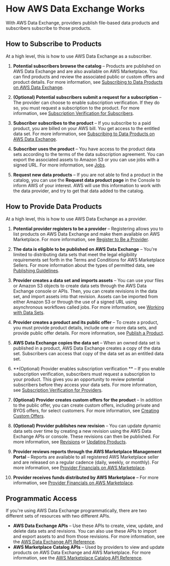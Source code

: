 # How AWS Data Exchange Works<a name="how-it-works"></a>

With AWS Data Exchange, providers publish file\-based data products and subscribers subscribe to those products\.

## How to Subscribe to Products<a name="high-level-subscriber"></a>

At a high level, this is how to use AWS Data Exchange as a subscriber\.

1. **Potential subscribers browse the catalog** – Products are published on AWS Data Exchange and are also available on AWS Marketplace\. You can find products and review the associated public or custom offers and product details\. For more information, see [Subscribing to Data Products on AWS Data Exchange](subscribe-to-data-sets.md)\.

1. **\(Optional\) Potential subscribers submit a request for a subscription** – The provider can choose to enable subscription verification\. If they do so, you must request a subscription to the product\. For more information, see [Subscription Verification for Subscribers](subscription-verification-sub.md)\.

1. **Subscriber subscribes to the product** – If you subscribe to a paid product, you are billed on your AWS bill\. You get access to the entitled data set\. For more information, see [Subscribing to Data Products on AWS Data Exchange](subscribe-to-data-sets.md)\.

1. **Subscriber uses the product** – You have access to the product data sets according to the terms of the data subscription agreement\. You can export the associated assets to Amazon S3 or you can use jobs with a signed URL\. For more information, see [Jobs](jobs.md)\.

1. **Request new data products** – If you are not able to find a product in the catalog, you can use the **Request data product page** in the Console to inform AWS of your interest\. AWS will use this information to work with the data provider, and try to get that data added to the catalog\.

## How to Provide Data Products<a name="high-level-provider"></a>

At a high level, this is how to use AWS Data Exchange as a provider\.

1. **Potential provider registers to be a provider** – Registering allows you to list products on AWS Data Exchange and make them available on AWS Marketplace\. For more information, see [Register to Be a Provider](providing-data-sets.md#provider-registration)\.

1. **The data is eligible to be published on AWS Data Exchange** – You're limited to distributing data sets that meet the legal eligibility requirements set forth in the Terms and Conditions for AWS Marketplace Sellers\. For more information about the types of permitted data, see [Publishing Guidelines](publishing-guidelines.md)\.

1. **Provider creates a data set and imports assets** – You can use your files or Amazon S3 objects to create data sets through the AWS Data Exchange console or APIs\. Then, you can create revisions in the data set, and import assets into that revision\. Assets can be imported from either Amazon S3 or through the use of a signed URL using asynchronous workflows called jobs\. For more information, see [Working with Data Sets](data-sets.md)\.

1. **Provider creates a product and its public offer** – To create a product, you must provide product details, include one or more data sets, and provide public offer details\. For more information, see [Publish a Product](providing-data-sets.md#publish-products)\.

1. **AWS Data Exchange copies the data set** – When an owned data set is published in a product, AWS Data Exchange creates a copy of the data set\. Subscribers can access that copy of the data set as an entitled data set\.

1. **\(Optional\) Provider enables subscription verification ** – If you enable subscription verification, subscribers must request a subscription to your product\. This gives you an opportunity to review potential subscribers before they access your data sets\. For more information, see [Subscription Verification for Providers](subscription-verification-pro.md)\.

1. **\(Optional\) Provider creates custom offers for the product** – In addition to the public offer, you can create custom offers, including private and BYOS offers, for select customers\. For more information, see [Creating Custom Offers](create-custom-offers.md)\.

1. **\(Optional\) Provider publishes new revision** – You can update dynamic data sets over time by creating a new revision using the AWS Data Exchange APIs or console\. These revisions can then be published\. For more information, see [Revisions](data-sets.md#revisions) or [Updating Products](updating-products.md)\.

1. **Provider reviews reports through the AWS Marketplace Management Portal** – Reports are available to all registered AWS Marketplace seller and are released on a regular cadence \(daily, weekly, or monthly\)\. For more information, see [Provider Financials on AWS Marketplace](provider-financials.md)\.

1. **Provider receives funds distributed by AWS Marketplace** – For more information, see [Provider Financials on AWS Marketplace](provider-financials.md)\.

## Programmatic Access<a name="control-planes"></a>

If you're using AWS Data Exchange programmatically, there are two different sets of resources with two different APIs\.
+ **AWS Data Exchange APIs** – Use these APIs to create, view, update, and delete data sets and revisions\. You can also use these APIs to import and export assets to and from those revisions\. For more information, see the [AWS Data Exchange API Reference](https://docs.aws.amazon.com/data-exchange/latest/apireference)\.
+ **AWS Marketplace Catalog APIs** – Used by providers to view and update products on AWS Data Exchange and AWS Marketplace\. For more information, see the [AWS Marketplace Catalog API Reference](https://docs.aws.amazon.com/marketplace-catalog/latest/api-reference/catalog-api-user-guide.html)\.